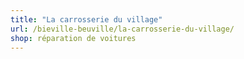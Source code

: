 ```yaml
---
title: "La carrosserie du village"
url: /bieville-beuville/la-carrosserie-du-village/
shop: réparation de voitures
---
```

